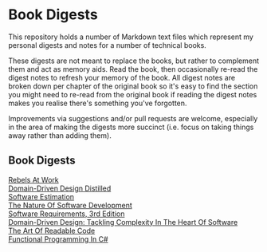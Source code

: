 # Book Digests

This repository holds a number of Markdown text files which represent my personal digests and notes for a number of technical books.

These digests are not meant to replace the books, but rather to complement them and act as memory aids.  Read the book, then occasionally re-read the digest notes to refresh your memory of the book.  All digest notes are broken down per chapter of the original book so it's easy to find the section you might need to re-read from the original book if reading the digest notes makes you realise there's something you've forgotten.

Improvements via suggestions and/or pull requests are welcome, especially in the area of making the digests more succinct (i.e. focus on taking things away rather than adding them).

## Book Digests
[Rebels At Work](BookDigests/RebelsAtWork.md)  
[Domain-Driven Design Distilled](BookDigests/DomainDrivenDesignDistilled.md)  
[Software Estimation](BookDigests/SoftwareEstimation.md)  
[The Nature Of Software Development](BookDigests/TheNatureOfSoftwareDevelopment.md)  
[Software Requirements, 3rd Edition](BookDigests/SoftwareRequirements.md)  
[Domain-Driven Design: Tackling Complexity In The Heart Of Software](BookDigests/DomainDrivenDesign.md)  
[The Art Of Readable Code](BookDigests/TheArtOfReadableCode.md)  
[Functional Programming In C#](BookDigests/FunctionalProgrammingInCSharp.md)  